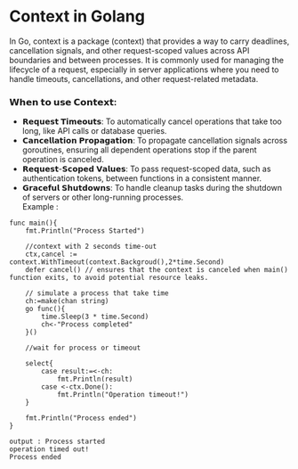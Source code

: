 # Context in Golang
In Go, context is a package (context) that provides a way to carry deadlines, cancellation signals, and other request-scoped values across API boundaries and between processes. It is commonly used for managing the lifecycle of a request, especially in server applications where you need to handle timeouts, cancellations, and other request-related metadata.

### 𝗪𝗵𝗲𝗻 𝘁𝗼 𝘂𝘀𝗲 𝗖𝗼𝗻𝘁𝗲𝘅𝘁:
- 𝗥𝗲𝗾𝘂𝗲𝘀𝘁 𝗧𝗶𝗺𝗲𝗼𝘂𝘁𝘀: To automatically cancel operations that take too long, like API calls or database queries.
- 𝗖𝗮𝗻𝗰𝗲𝗹𝗹𝗮𝘁𝗶𝗼𝗻 𝗣𝗿𝗼𝗽𝗮𝗴𝗮𝘁𝗶𝗼𝗻: To propagate cancellation signals across goroutines, ensuring all dependent operations stop if the parent operation is canceled.
- 𝗥𝗲𝗾𝘂𝗲𝘀𝘁-𝗦𝗰𝗼𝗽𝗲𝗱 𝗩𝗮𝗹𝘂𝗲𝘀: To pass request-scoped data, such as authentication tokens, between functions in a consistent manner.
- 𝗚𝗿𝗮𝗰𝗲𝗳𝘂𝗹 𝗦𝗵𝘂𝘁𝗱𝗼𝘄𝗻𝘀: To handle cleanup tasks during the shutdown of servers or other long-running processes.  
Example : 
```
func main(){
    fmt.Println("Process Started")

    //context with 2 seconds time-out
    ctx,cancel := context.WithTimeout(context.Backgroud(),2*time.Second)
    defer cancel() // ensures that the context is canceled when main() function exits, to avoid potential resource leaks.

    // simulate a process that take time
    ch:=make(chan string)
    go func(){
        time.Sleep(3 * time.Second)
        ch<-"Process completed"
    }()

    //wait for process or timeout

    select{
        case result:=<-ch:
            fmt.Println(result)
        case <-ctx.Done():
            fmt.Println("Operation timeout!")
    }

    fmt.Println("Process ended")
}

output : Process started
operation timed out!
Process ended
```